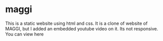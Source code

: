 # maggi
This is a static website using html and css. It is a clone of website of MAGGI, but I added an embedded youtube video on it. Its not responsive. You can view here

